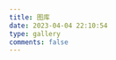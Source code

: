 ```yaml
---
title: 图库
date: 2023-04-04 22:10:54
type: gallery
comments: false
---
```

<div class="gallery-group-main">
<!-- {% galleryGroup 'LIFE' '知乎一个问题下的回答' '/gallery/life'  https://image.baidu.com/search/down?url=https://wx2.sinaimg.cn/mw690/00817ymegy1hcs5ey95flj30u00irncf.jpg %} -->
</div>
